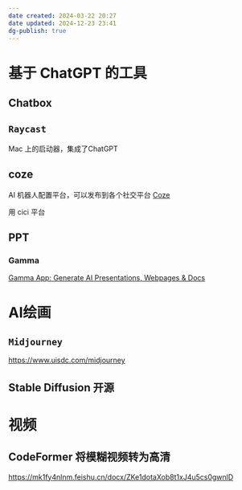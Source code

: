 ```yaml
---
date created: 2024-03-22 20:27
date updated: 2024-12-23 23:41
dg-publish: true
---
```


# 基于 ChatGPT 的工具

## Chatbox

## `Raycast`

Mac 上的启动器，集成了ChatGPT

## coze

AI 机器人配置平台，可以发布到各个社交平台
[Coze](https://www.coze.com/)

用 cici 平台

## PPT

### Gamma

[Gamma App: Generate AI Presentations, Webpages & Docs](https://gamma.app/?lng=zh-CN)

# AI绘画

## `Midjourney`

<https://www.uisdc.com/midjourney>

## Stable Diffusion 开源

# 视频

## CodeFormer 将模糊视频转为高清

<https://mk1fy4nlnm.feishu.cn/docx/ZKe1dotaXob8t1xJ4u5cs0gwnlD>
